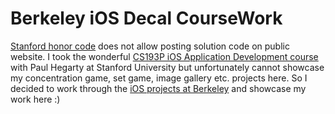 # Berkeley iOS Decal CourseWork

[Stanford honor code](http://web.stanford.edu/class/archive/cs/cs106b/cs106b.1164/handouts/honor-code.pdf) does not allow posting solution code on public website. I took the wonderful [CS193P iOS Application Development course](https://itunes.apple.com/us/course/developing-ios-11-apps-with-swift/id1309275316) with Paul Hegarty at Stanford University but unfortunately cannot showcase my concentration game, set game, image gallery etc. projects here. So I decided to work through the [iOS projects at Berkeley](http://iosdecal.com/) and showcase my work here :)
